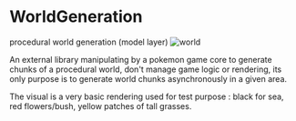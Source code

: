 # WorldGeneration
procedural world generation (model layer)
![world](https://user-images.githubusercontent.com/9294021/167267785-278dbaa2-ed1d-434b-b093-60f8b0f60f70.PNG)

An external library manipulating by a pokemon game core to generate chunks of a procedural world, don't manage game logic or rendering, its only purpose is to generate world chunks asynchronously in a given area.

The visual is a very basic rendering used for test purpose : black for sea, red flowers/bush, yellow patches of tall grasses.
